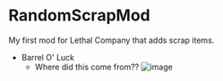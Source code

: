 # RandomScrapMod
My first mod for Lethal Company that adds scrap items. 


- Barrel O' Luck
  - Where did this come from??
    ![image](https://github.com/user-attachments/assets/b16c882c-62a8-42e3-9156-b96d469dbb89)
